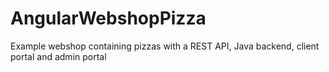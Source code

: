 # AngularWebshopPizza
Example webshop containing pizzas with a REST API, Java backend, client portal and admin portal
